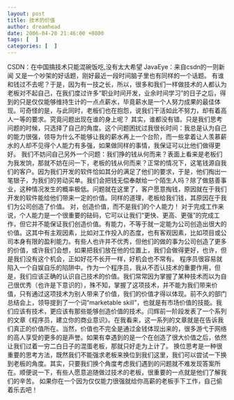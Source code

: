 ```yaml
---
layout: post
title: 技术的价值
author: dreamhead
date: 2006-04-20 21:46:00 +0800
tags: [  ]
categories: [  ]
---
```


CSDN：在中国搞技术只能混碗饭吃,没有太大希望 JavaEye：来自csdn的一则新闻 又是一个吵架的好话题，刚好最近一段时间脑子里也有同样的一个话题。 有谁和钱过不去呢？于是，因为有一技之长，所以，很多和我们一样做技术的人都认为老板对不起自己，在我们度过许多“职业时间开发，业余时间学习”的日子之后，得到的只是仅仅能够维持生计的一点点薪水，毕竟薪水是一个人努力成果的最佳体现。可奇怪的是，与此同时，老板们也在抱怨，说我们干活如此不努力，却有着高人一等的要求。究竟问题出现在谁的身上呢？ 其实，谁都没有错。只是我们思考问题的时候，只选择了自己的角度。这个问题困扰过我很长时间：我总是认为自己的能力很强，领导为什么不能够让我的薪水再上一个台阶，而一些拿着让人羡慕薪水的人却不见得个人能力有多强，如果做同样的事情，我保证可以比他们做得更好。 我们不妨问自己另外一个问题：我们挣的钱从何而来？表面上看来是老板们为我发饷，那就不妨在问一下，老板的钱从何而来？正常的情况下，这笔钱源自我们的客户。因为我们开发的软件恰如其分的满足了他们的要求，于是，他们掏出一笔银子，为我们的劳动买单。我们会把钱无偿奉献给一个陌生人吗？除了做慈善事业，这种情况发生的概率极低。问题就在这里了，客户愿意掏钱，原因就在于我们开发的软件能给他们带来一定的价值。同样的道理，老板给我们钱，其原因在于我们为公司创造了价值。 对，创造价值，而不是我们的个人能力！ 对于完成工作来说，个人能力是一个很重要的砝码，它可以让我们“更快、更高、更强”的完成工作，但它并不能保证我们创造价值。有能力，不等于就一定能为公司创造出很大的价值。这其中有主观因素，比如对工作投入的态度，也有客观因素，比如项目或公司本身有限的盈利能力。有些人也许并不优秀，但他们的做的事为公司创造了更多的价值，或许我们会想，如果把我们放在他的位置上，我们会做得更好，也许，但是我们没有这个机会，正如好花不长开一样，好机会也不常有。 程序员很容易就陷入一个自娱自乐的陷阱中。作为一个程序员，我从不否认技术的重要作用，但是，我们应该正确的认识自己技术的价值。我们常常因为掌握了某种技术而以为自己很优秀（也许是下意识的），殊不知，掌握了这项技术，并不能为我们带来价值，只有通过这项技术为别人带来了价值，我们的价值才得以体现。前不久的部门总结会上，领导提到了一个词“marketable skill”，也就是有市场价值的技能。我们应该有技术，更应该有那些能够创造价值的技术。闫辉前一阶段发表了一个系列的文章《程序员，建立你的商业意识》。在我看来，这一系列的文章就是在告诉我们真正的价值所在。当然，价值也不完全是通过金钱体现出来的，很多游弋于网络的高人享受的更多的是声誉。如果有幸遇到的是一个在创造了很大价值之后，依然让我们过着一穷二白日子的混蛋老板，那就只好走为上计了。 换位思考是一种很重要的思考方法，既然我们不能强求老板来换位到我们这里，我们可以尝试一下换到老板的角度。其实，只要我们换个角度考虑我们遇到的问题就不难发现答案所在。顺便说一下，有些人愿意追随做过技术的老板，很重要的一点就是他们了解我们的辛苦。 如果你在一个因为仅仅能力很强就给你高薪的老板手下工作，自己偷着乐去吧！


